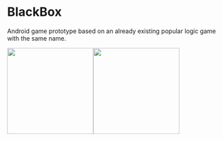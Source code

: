 # BlackBox

Android game prototype based on an already existing popular logic game with the same name.

<img src="https://user-images.githubusercontent.com/20894161/193477310-dcc64a99-94ac-41d0-85fa-4102a3b6d747.png" width="200"><img src="https://user-images.githubusercontent.com/20894161/193477311-f84a1845-488c-402e-bf7a-7301cc4e7b1a.png" width="200">
